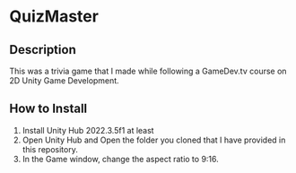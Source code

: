 # QuizMaster

## Description

This was a trivia game that I made while following a GameDev.tv course on 2D Unity Game Development.

## How to Install

1. Install Unity Hub 2022.3.5f1 at least
2. Open Unity Hub and Open the folder you cloned that I have provided in this repository.
3. In the Game window, change the aspect ratio to 9:16.
